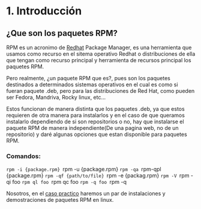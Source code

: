 # 1. Introducción
## ¿Que son los paquetes RPM?
RPM es un acronimo de [Redhat](https://www.redhat.com/es) Package Manager, es una herramienta que usamos como recurso en el sitema operativo Redhat o distribuciones de ella que tengan como recurso principal y herramienta de recursos principal los paquetes RPM.

Pero realmente, ¿un paquete RPM que es?, pues son los paquetes destinados a determinados sistemas operativos en el cual es como si fueran paquete .deb, pero para las distribuciones de Red Hat, como pueden ser Fedora, Mandriva, Rocky linux, etc...

Estos funcionan de manera distinta que los paquetes .deb, ya que estos requieren de otra manera para instalarlos y en el caso de que queramos instalarlo dependiendo de si son repositorios o no, hay que instalarse el paquete RPM de manera independiente(De una pagina web, no de un repositorio) y daré algunas opciones que estan disponible para paquetes RPM.

### Comandos:

`rpm -i {package.rpm}
`rpm -u {package.rpm}
`rpm -qa
`rpm-qpl {package.rpm}
`rpm -qf {path/to/file}
`rpm -e {packag.rpm}
`rpm -V
`rpm -qi foo
`rpm ql foo
`rpm qc foo
`rpm -q foo
`rpm -q
    
Nosotros, en el [caso practico](/documentos/casopractico.md) haremos un par de instalaciones y demostraciones de paquetes RPM en linux.
